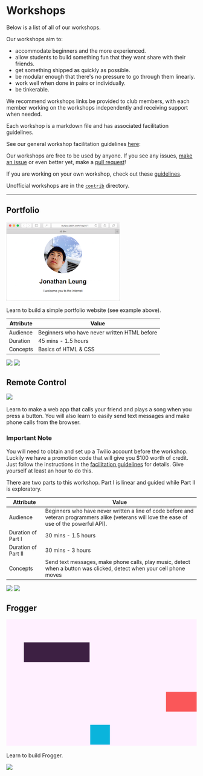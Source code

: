 # Workshops

Below is a list of all of our workshops.

Our workshops aim to:

- accommodate beginners and the more experienced.
- allow students to build something fun that they want share with their friends.
- get something shipped as quickly as possible.
- be modular enough that there's no pressure to go through them linearly.
- work well when done in pairs or individually.
- be tinkerable.

We recommend workshops links be provided to club members, with each member
working on the workshops independently and receiving support when needed.

Each workshop is a markdown file and has associated facilitation guidelines.

See our general workshop facilitation guidelines
[here](workshop_details.md#general-workshop-facilitation-guidelines):

Our workshops are free to be used by anyone. If you see any issues,
[make an issue](https://github.com/hackedu/hackedu/issues/new) or even better
yet, make a
[pull request](https://help.github.com/articles/using-pull-requests/)!

If you are working on your own workshop, check out these [guidelines](https://docs.google.com/document/d/1TzJLpSV2MWVG3Y8IA1drblu_oQBYOAYcMjMsuNkucp8/edit?usp=sharing).

Unofficial workshops are in the [`contrib`](contrib/) directory.

--------------------------------------------------------------------------------

## Portfolio

![](img/portfolio.png)

Learn to build a simple portfolio website (see example above).

| Attribute | Value                                        |
| ----------| -------------------------------------------- |
| Audience  | Beginners who have never written HTML before |
| Duration  | 45 mins - 1.5 hours                          |
| Concepts  | Basics of HTML & CSS                         |

[![](img/open.png)](portfolio/README.md)
[![](img/facilitation_guidelines.png)](workshop_details.md#portfolio)

## Remote Control

![](img/remote_control.png)

Learn to make a web app that calls your friend and plays a song when you press a
button. You will also learn to easily send text messages and make phone calls
from the browser.

### Important Note

You will need to obtain and set up a Twilio account before the workshop. Luckily
we have a promotion code that will give you $100 worth of credit. Just follow
the instructions in the
[facilitation guidelines](workshop_details.md#remote-control) for details. Give
yourself at least an hour to do this.

There are two parts to this workshop. Part I is linear
and guided while Part II is exploratory.

| Attribute          | Value                                                                                                                                                   |
| -------------------| ------------------------------------------------------------------------------------------------------------------------------------------------------- |
| Audience           | Beginners who have never written a line of code before and veteran programmers alike (veterans will love the ease of use of the powerful API). |
| Duration of Part I | 30 mins - 1.5 hours                                                                                                                                     |
| Duration of Part II | 30 mins - 3 hours                                                                                                                                       |
| Concepts           | Send text messages, make phone calls, play music, detect when a button was clicked, detect when your cell phone moves                                   |

[![](img/open.png)](remote_control/README.md)
[![](img/facilitation_guidelines.png)](workshop_details.md#remote-control)

## Frogger

![](img/frogger_win.gif)

Learn to build Frogger.

[![](img/facilitation_guidelines.png)](workshop_details.md#frogger)

